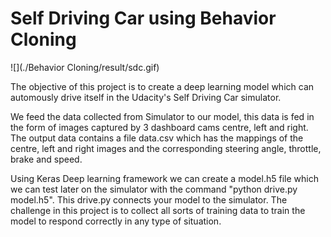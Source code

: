 # Self Driving Car using Behavior Cloning
![](./Behavior Cloning/result/sdc.gif)

The objective of this project is to create a deep learning model which can automously drive itself in the Udacity's Self Driving Car simulator.

We feed the data collected from Simulator to our model, this data is fed in the form of images captured by 3 dashboard cams centre, left and right. The output data contains a file data.csv which has the mappings of the centre, left and right images and the corresponding steering angle, throttle, brake and speed.

Using Keras Deep learning framework we can create a model.h5 file which we can test later on the simulator with the command "python drive.py model.h5". This drive.py connects your model to the simulator. The challenge in this project is to collect all sorts of training data to train the model to respond correctly in any type of situation.
